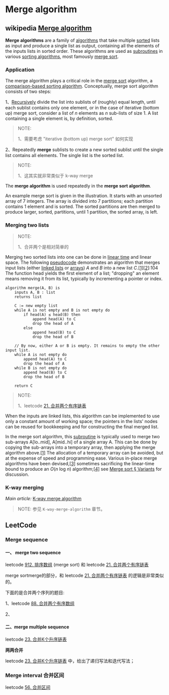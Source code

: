 # Merge algorithm



## wikipedia [Merge algorithm](https://en.wikipedia.org/wiki/Merge_algorithm)

 **Merge algorithms** are a family of [algorithms](https://en.wikipedia.org/wiki/Algorithm) that take multiple [sorted](https://en.wikipedia.org/wiki/Sorting_algorithm) lists as input and produce a single list as output, containing all the elements of the inputs lists in sorted order. These algorithms are used as [subroutines](https://en.wikipedia.org/wiki/Subroutine) in various [sorting algorithms](https://en.wikipedia.org/wiki/Sorting_algorithm), most famously [merge sort](https://en.wikipedia.org/wiki/Merge_sort). 

### Application

 The merge algorithm plays a critical role in the [merge sort](https://en.wikipedia.org/wiki/Merge_sort) algorithm, a [comparison-based sorting algorithm](https://en.wikipedia.org/wiki/Comparison_sort). Conceptually, merge sort algorithm consists of two steps: 

1、[Recursively](https://en.wikipedia.org/wiki/Recursion_(computer_science)) divide the list into sublists of (roughly) equal length, until each sublist contains only one element, or in the case of iterative (bottom up) merge sort, consider a list of *n* elements as *n* sub-lists of size 1. A list containing a single element is, by definition, sorted.

> NOTE: 
>
> 1、需要考虑 "iterative (bottom up) merge sort" 如何实现

2、Repeatedly **merge** sublists to create a new sorted sublist until the single list contains all elements. The single list is the sorted list.

> NOTE: 
>
> 1、这其实就非常类似于 k-way merge

The **merge algorithm** is used repeatedly in the **merge sort algorithm**.

An example merge sort is given in the illustration. It starts with an unsorted array of 7 integers. The array is divided into 7 partitions; each partition contains 1 element and is sorted. The sorted partitions are then merged to produce larger, sorted, partitions, until 1 partition, the sorted array, is left.



### Merging two lists

> NOTE: 
>
> 1、合并两个是相对简单的

Merging two sorted lists into one can be done in [linear time](https://en.wikipedia.org/wiki/Linear_time) and linear space. The following [pseudocode](https://en.wikipedia.org/wiki/Pseudocode) demonstrates an algorithm that merges input lists (either [linked lists](https://en.wikipedia.org/wiki/Linked_list) or [arrays](https://en.wikipedia.org/wiki/Array_data_structure)) *A* and *B* into a new list *C*.[[1\]](https://en.wikipedia.org/wiki/Merge_algorithm#cite_note-skiena-1)[[2\]](https://en.wikipedia.org/wiki/Merge_algorithm#cite_note-toolbox-2):104 The function head yields the first element of a list; "dropping" an element means removing it from its list, typically by incrementing a pointer or index. 

```pseudocode
algorithm merge(A, B) is
    inputs A, B : list
    returns list

    C := new empty list
    while A is not empty and B is not empty do
        if head(A) ≤ head(B) then
            append head(A) to C
            drop the head of A
        else
            append head(B) to C
            drop the head of B

    // By now, either A or B is empty. It remains to empty the other input list.
    while A is not empty do
        append head(A) to C
        drop the head of A
    while B is not empty do
        append head(B) to C
        drop the head of B

    return C
```

> NOTE: 
>
> 1、leetcode [21. 合并两个有序链表](https://leetcode-cn.com/problems/merge-two-sorted-lists/)
>
> 

When the inputs are linked lists, this algorithm can be implemented to use only a constant amount of working space; the pointers in the lists' nodes can be reused for bookkeeping and for constructing the final merged list.

In the merge sort algorithm, this [subroutine](https://en.wikipedia.org/wiki/Subroutine) is typically used to merge two sub-arrays A[lo..mid], A[mid..hi] of a single array A. This can be done by copying the sub-arrays into a temporary array, then applying the merge algorithm above.[[1\]](https://en.wikipedia.org/wiki/Merge_algorithm#cite_note-skiena-1) The allocation of a temporary array can be avoided, but at the expense of speed and programming ease. Various in-place merge algorithms have been devised,[[3\]](https://en.wikipedia.org/wiki/Merge_algorithm#cite_note-3) sometimes sacrificing the linear-time bound to produce an *O*(*n* log *n*) algorithm;[[4\]](https://en.wikipedia.org/wiki/Merge_algorithm#cite_note-4) see [Merge sort § Variants](https://en.wikipedia.org/wiki/Merge_sort#Variants) for discussion.



### K-way merging

 *Main article:* [K-way merge algorithm](https://en.wikipedia.org/wiki/K-way_merge_algorithm) 

> NOTE: 参见 `K-way-merge-algorithm` 章节。



## LeetCode 



### Merge sequence

#### 一、 merge two sequence



leetcode [912. 排序数组](https://leetcode-cn.com/problems/sort-an-array/) (merge sort) 和 leetcode [21. 合并两个有序链表](https://leetcode-cn.com/problems/merge-two-sorted-lists/) 

merge sortmerge的部分，和 leetcode [21. 合并两个有序链表](https://leetcode-cn.com/problems/merge-two-sorted-lists/) 的逻辑是非常类似的。

下面的是合并两个序列的题目:

1、leetcode [88. 合并两个有序数组](https://leetcode-cn.com/problems/merge-sorted-array/)

2、

#### 二、merge multiple sequence

leetcode [23. 合并K个升序链表](https://leetcode-cn.com/problems/merge-k-sorted-lists/)

**两两合并**

leetcode [23. 合并K个升序链表](https://leetcode-cn.com/problems/merge-k-sorted-lists/) 中，给出了递归写法和迭代写法；



### Merge interval 合并区间

leetcode [56. 合并区间](https://leetcode-cn.com/problems/merge-intervals/)

